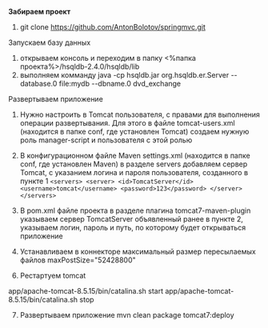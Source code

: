 **Забираем проект**
1. git clone https://github.com/AntonBolotov/springmvc.git

Запускаем базу данных

1. открываем консоль и переходим в папку <%папка проекта%>/hsqldb-2.4.0/hsqldb/lib
2. выполняем комманду
    java -cp hsqldb.jar org.hsqldb.er.Server --database.0 file:mydb --dbname.0 dvd_exchange


Развертываем приложение
1. Нужно настроить в Tomcat пользователя, с правами для выполнения операции развертывания.
Для этого в файле tomcat-users.xml (находится в папке conf, где установлен Tomcat) создаем нужную роль manager-script и пользователя с этой ролью
<user username="tomcat" password="123" roles="manager-gui,manager-script"/>

2. В конфигурационном файле Maven settings.xml (находится в папке conf, где установлен Maven) в разделе servers добавляем сервер Tomcat, с указанием логина и пароля пользователя, созданного в пункте 1
`<servers>
    <server>
      <id>TomcatServer</id>
      <username>tomcat</username>
      <password>123</password>
    </server>
  </servers>`

3. В pom.xml файле проекта в разделе плагина tomcat7-maven-plugin
  указываем сервер TomcatServer объявленный ранее в  пункте 2, указываем логин, пароль и путь, по которому будет
  открываться приложение

5. Устанавливаем в коннекторе максимальный размер пересылаемых файлов maxPostSize="52428800"
<Connector port="8080" protocol="HTTP/1.1" connectionTimeout="20000" redirectPort="8443" maxPostSize="52428800"/>

6. Рестартуем tomcat

app/apache-tomcat-8.5.15/bin/catalina.sh start
app/apache-tomcat-8.5.15/bin/catalina.sh stop

7. Развертываем приложение
mvn clean package tomcat7:deploy
